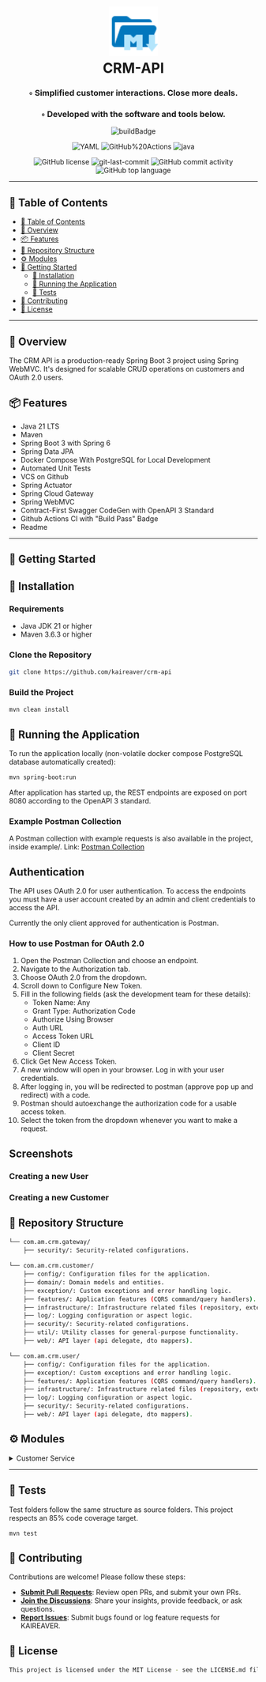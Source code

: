 <div align="center">
<h1 align="center">
<img src="https://raw.githubusercontent.com/PKief/vscode-material-icon-theme/ec559a9f6bfd399b82bb44393651661b08aaf7ba/icons/folder-markdown-open.svg" width="100" />
<br>CRM-API</h1>
<h3>◦ Simplified customer interactions. Close more deals.</h3>
<h3>◦ Developed with the software and tools below.</h3>
    
<img src="https://github.com/kaireaver/crm-api/actions/workflows/maven.yml/badge.svg" alt="buildBadge" />
<p align="center">
<img src="https://img.shields.io/badge/YAML-CB171E.svg?style=flat-square&logo=YAML&logoColor=white" alt="YAML" />
<img src="https://img.shields.io/badge/GitHub%20Actions-2088FF.svg?style=flat-square&logo=GitHub-Actions&logoColor=white" alt="GitHub%20Actions" />
<img src="https://img.shields.io/badge/java-%23ED8B00.svg?style=flat-square&logo=openjdk&logoColor=white" alt="java" />
</p>
<img src="https://img.shields.io/github/license/kaireaver/crm-api?style=flat-square&color=5D6D7E" alt="GitHub license" />
<img src="https://img.shields.io/github/last-commit/kaireaver/crm-api?style=flat-square&color=5D6D7E" alt="git-last-commit" />
<img src="https://img.shields.io/github/commit-activity/m/kaireaver/crm-api?style=flat-square&color=5D6D7E" alt="GitHub commit activity" />
<img src="https://img.shields.io/github/languages/top/kaireaver/crm-api?style=flat-square&color=5D6D7E" alt="GitHub top language" />
</div>

---

## 📖 Table of Contents
- [📖 Table of Contents](#-table-of-contents)
- [📍 Overview](#-overview)
- [📦 Features](#-features)
- [📂 Repository Structure](#-repository-structure)
- [⚙️ Modules](#-modules)
- [🚀 Getting Started](#-getting-started)
    - [🔧 Installation](#-installation)
    - [🤖 Running the Application](#-running-the-application)
    - [🧪 Tests](#-tests)
- [🤝 Contributing](#-contributing)
- [📄 License](#-license)

---

## 📍 Overview

The CRM API is a production-ready Spring Boot 3 project using Spring WebMVC.
It's designed for scalable CRUD operations on customers and OAuth 2.0 users.

## 📦 Features

- Java 21 LTS
- Maven
- Spring Boot 3 with Spring 6
- Spring Data JPA
- Docker Compose With PostgreSQL for Local Development
- Automated Unit Tests
- VCS on Github
- Spring Actuator
- Spring Cloud Gateway
- Spring WebMVC
- Contract-First Swagger CodeGen with OpenAPI 3 Standard
- Github Actions CI with "Build Pass" Badge
- Readme
---
## 🚀 Getting Started

## 🔧 Installation

### Requirements

- Java JDK 21 or higher
- Maven 3.6.3 or higher

### Clone the Repository

```bash
git clone https://github.com/kaireaver/crm-api
```

### Build the Project
```bash
mvn clean install
```

## 🤖 Running the Application

To run the application locally (non-volatile docker compose PostgreSQL database automatically created):
```bash
mvn spring-boot:run
```

After application has started up, the REST endpoints are exposed on port 8080 according to the OpenAPI 3 standard.

### Example Postman Collection

A Postman collection with example requests is also available in the project, inside example/. Link:
[Postman Collection](example/postman_collection.json)

## Authentication

The API uses OAuth 2.0 for user authentication. To access the endpoints you must have a user account created by an admin
and client credentials to access the API.

Currently the only client approved for authentication is Postman.

### How to use Postman for OAuth 2.0

1. Open the Postman Collection and choose an endpoint.
2. Navigate to the Authorization tab.
3. Choose OAuth 2.0 from the dropdown.
4. Scroll down to Configure New Token.
5. Fill in the following fields (ask the development team for these details):
    - Token Name: Any
    - Grant Type: Authorization Code
    - Authorize Using Browser
    - Auth URL
    - Access Token URL
    - Client ID
    - Client Secret
6. Click Get New Access Token.
7. A new window will open in your browser. Log in with your user credentials.
8. After logging in, you will be redirected to postman (approve pop up and redirect) with a code.
9. Postman should autoexchange the authorization code for a usable access token.
10. Select the token from the dropdown whenever you want to make a request.

## Screenshots

### Creating a new User

### Creating a new Customer

## 📂 Repository Structure

```sh
└── com.am.crm.gateway/
    ├── security/: Security-related configurations.
```
```sh
└── com.am.crm.customer/
    ├── config/: Configuration files for the application.
    ├── domain/: Domain models and entities.
    ├── exception/: Custom exceptions and error handling logic.
    ├── features/: Application features (CQRS command/query handlers).
    ├── infrastructure/: Infrastructure related files (repository, external services).
    ├── log/: Logging configuration or aspect logic.
    ├── security/: Security-related configurations.
    ├── util/: Utility classes for general-purpose functionality.
    ├── web/: API layer (api delegate, dto mappers).
```
```sh
└── com.am.crm.user/
    ├── config/: Configuration files for the application.
    ├── exception/: Custom exceptions and error handling logic.
    ├── features/: Application features (CQRS command/query handlers).
    ├── infrastructure/: Infrastructure related files (repository, external services).
    ├── log/: Logging configuration or aspect logic.
    ├── security/: Security-related configurations.
    ├── web/: API layer (api delegate, dto mappers).
```

## ⚙️ Modules

<details closed><summary>Customer Service</summary>

| File                                                                                                                                        | Summary                                                                                                                                                                                                                                                                    |
|---------------------------------------------------------------------------------------------------------------------------------------------|----------------------------------------------------------------------------------------------------------------------------------------------------------------------------------------------------------------------------------------------------------------------------|
| [CustomerApiApplication.java](https://github.com/kaireaver/crm-api/blob/main/src/main/java/com/am/crm/customer/CustomerApiApplication.java) | The code represents the main class of a CRM customers API. It is a Spring Boot application that startups up the embedded web server and uses WebMVC. The code also scans for configuration properties and starts the application using the SpringApplication.run() method. |

</details>

---
## 🧪 Tests
Test folders follow the same structure as source folders. This project respects an 85% code coverage target.
```bash
mvn test
```

## 🤝 Contributing
Contributions are welcome! Please follow these steps:

- **[Submit Pull Requests](https://github.com/kaireaver/crm-api/blob/main/CONTRIBUTING.md)**: Review open PRs, and submit your own PRs.
- **[Join the Discussions](https://github.com/kaireaver/crm-api/discussions)**: Share your insights, provide feedback, or ask questions.
- **[Report Issues](https://github.com/kaireaver/crm-api/issues)**: Submit bugs found or log feature requests for KAIREAVER.

## 📄 License
```bash
This project is licensed under the MIT License - see the LICENSE.md file for details.
```
